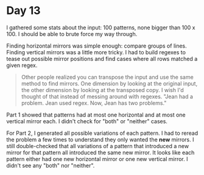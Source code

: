 # Day 13

I gathered some stats about the input: 100 patterns, none bigger than 100 x 100.
I should be able to brute force my way through.

Finding horizontal mirrors was simple enough: compare groups of lines.  Finding
vertical mirrors was a little more tricky.  I had to build regexes to tease out
possible mirror positions and find cases where all rows matched a given regex.

> Other people realized you can transpose the input and use the same method to
> find mirrors.  One dimension by looking at the original input, the other
> dimension by looking at the transposed copy.  I wish I'd thought of that
> instead of messing around with regexes.  "Jean had a problem.  Jean used
> regex.  Now, Jean has two problems."

Part 1 showed that patterns had at most one horizontal and at most one vertical
mirror each.  I didn't check for "both" or "neither" cases.

For Part 2, I generated all possible variations of each pattern.  I had to
reread the problem a few times to understand they only wanted the **new**
mirrors.  I still double-checked that all variations of a pattern that
introduced a new mirror for that pattern all introduced the same new mirror.  It
looks like each pattern either had one new horizontal mirror or one new vertical
mirror.  I didn't see any "both" nor "neither".
